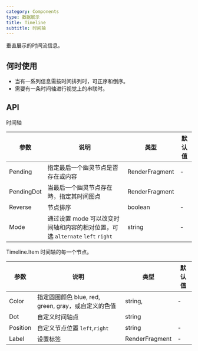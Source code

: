 ```yaml
---
category: Components
type: 数据展示
title: Timeline
subtitle: 时间轴
---
```


垂直展示的时间流信息。

## 何时使用

- 当有一系列信息需按时间排列时，可正序和倒序。
- 需要有一条时间轴进行视觉上的串联时。




## API

时间轴

| 参数             | 说明                                         | 类型          | 默认值    |
| ---------------- | -------------------------------------------- | ------------- | --------- |
| Pending | 指定最后一个幽灵节点是否存在或内容 | RenderFragment         | -         |
| PendingDot   | 当最后一个幽灵节点存在時，指定其时间图点| RenderFragment         |
| Reverse | 节点排序 | boolean         |-       |
| Mode |通过设置 mode 可以改变时间轴和内容的相对位置，可选 `alternate` `left` `right` | string  | -  |

Timeline.Item
时间轴的每一个节点。

| 参数             | 说明                                         | 类型          | 默认值    |
| ---------------- | -------------------------------------------- | ------------- | --------- |
| Color | 指定圆圈颜色 blue, red, green, gray，或自定义的色值 | string,         | -         |
| Dot   | 自定义时间轴点| string         |
| Position | 自定义节点位置 `left`,`right`| string         |-       |
| Label |设置标签 | RenderFragment  | -  |
